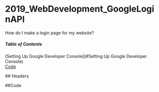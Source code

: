 # 2019_WebDevelopment_GoogleLoginAPI

How do I make a login page for my website? <br>

##### Table of Contents  
[Setting Up Google Developer Console](#Setting Up Google Developer Console)  
[Code](#Code)  

<a name="Setting Up Google Developer Console"/>
## Headers
<a name= "code"/>

##Code
